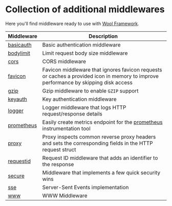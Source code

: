 # Collection of additional middlewares

Here you'll find middleware ready to use with [Wool Framework](https://github.com/gowool/wool).

| Middleware               | Description                                                                                                                         |
|--------------------------|-------------------------------------------------------------------------------------------------------------------------------------|
| [basicauth](basicauth)   | Basic authentication middleware                                                                                                     |
| [bodylimit](bodylimit)   | Limit request body size middleware                                                                                                  |
| [cors](cors)             | CORS middleware                                                                                                                     |
| [favicon](favicon)       | Favicon middleware that ignores favicon requests or caches a provided icon in memory to improve performance by skipping disk access |
| [gzip](gzip)             | Gzip middleware to enable `GZIP` support                                                                                            |
| [keyauth](keyauth)       | Key authentication middleware                                                                                                       |
| [logger](logger)         | Logger middleware that logs HTTP request/response details                                                                           |
| [prometheus](prometheus) | Easily create metrics endpoint for the [prometheus](http://prometheus.io) instrumentation tool                                      |
| [proxy](proxy)           | Proxy inspects common reverse proxy headers and sets the corresponding fields in the HTTP request struct                            |
| [requestid](requestid)   | Request ID middleware that adds an identifier to the response                                                                       |
| [secure](secure)         | Middleware that implements a few quick security wins                                                                                |
| [sse](sse)               | Server-Sent Events implementation                                                                                                   |
| [www](www)               | WWW Middleware                                                                                                                      |
